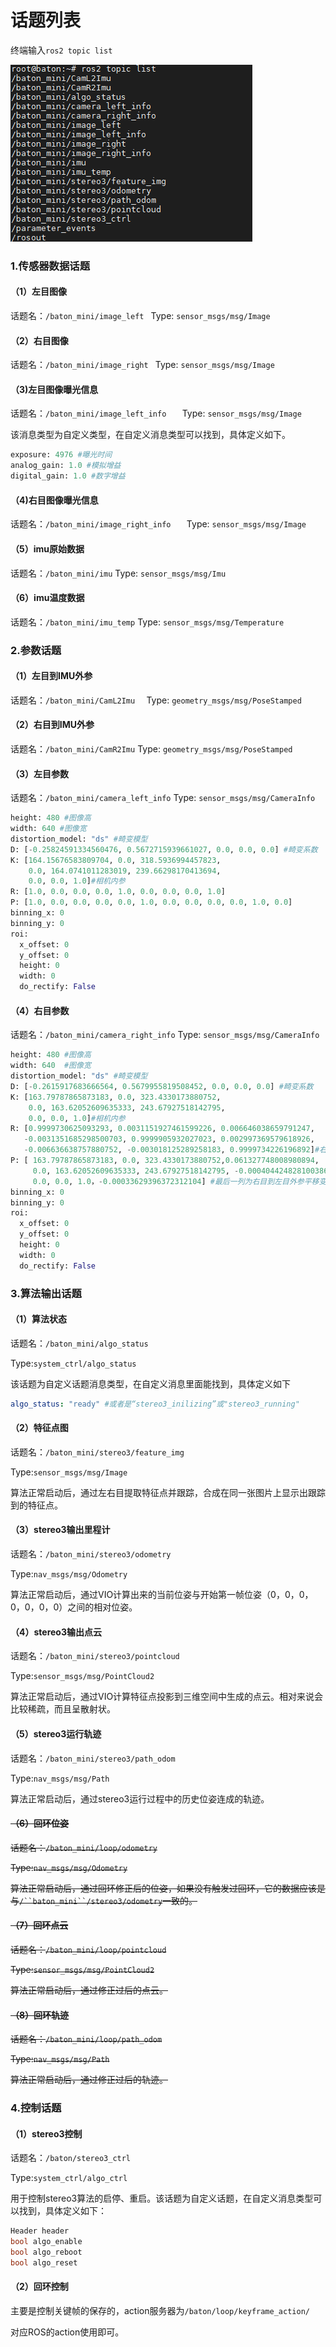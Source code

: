 # 话题列表

终端输入`ros2 topic list`

![](image/image_dAkv4m_3Y6.png)

### 1.传感器数据话题

#### （1）左目图像

话题名：`/baton_mini/image_left `
Type: `sensor_msgs/msg/Image`

#### （2）右目图像

话题名：`/baton_mini/image_right `
Type: `sensor_msgs/msg/Image`

#### （3)左目图像曝光信息

话题名：`/baton_mini/image_left_info   `
Type: `sensor_msgs/msg/Image`

该消息类型为自定义类型，在自定义消息类型可以找到，具体定义如下。

```python
exposure: 4976 #曝光时间
analog_gain: 1.0 #模拟增益
digital_gain: 1.0 #数字增益
```

#### （4)右目图像曝光信息

话题名：`/baton_mini/image_right_info   `
Type: `sensor_msgs/msg/Image`

#### （5）imu原始数据

话题名：`/baton_mini/imu`
Type: `sensor_msgs/msg/Imu`

#### （6）imu温度数据

话题名：`/baton_mini/imu_temp`  &#x20;
Type: `sensor_msgs/msg/Temperature`

### 2.参数话题

#### （1）左目到IMU外参

话题名：`/baton_mini/CamL2Imu  `
Type: `geometry_msgs/msg/PoseStamped`

#### （2）右目到IMU外参

话题名：`/baton_mini/CamR2Imu`
Type: `geometry_msgs/msg/PoseStamped`

#### （3）左目参数

话题名：`/baton_mini/camera_left_info`
Type: `sensor_msgs/msg/CameraInfo`

```python
height: 480 #图像高
width: 640 #图像宽
distortion_model: "ds" #畸变模型
D: [-0.25824591334560476, 0.5672715939661027, 0.0, 0.0, 0.0] #畸变系数
K: [164.15676583809704, 0.0, 318.5936994457823, 
    0.0, 164.0741011283019, 239.66298170413694,
    0.0, 0.0, 1.0]#相机内参
R: [1.0, 0.0, 0.0, 0.0, 1.0, 0.0, 0.0, 0.0, 1.0]
P: [1.0, 0.0, 0.0, 0.0, 0.0, 1.0, 0.0, 0.0, 0.0, 0.0, 1.0, 0.0]
binning_x: 0
binning_y: 0
roi:
  x_offset: 0
  y_offset: 0
  height: 0
  width: 0
  do_rectify: False

```

#### （4）右目参数

话题名：`/baton_mini/camera_right_info` &#x20;
Type: `sensor_msgs/msg/CameraInfo`

```python
height: 480 #图像高
width: 640  #图像宽
distortion_model: "ds" #畸变模型
D: [-0.2615917683666564, 0.5679955819508452, 0.0, 0.0, 0.0] #畸变系数
K: [163.79787865873183, 0.0, 323.4330173880752, 
    0.0, 163.62052609635333, 243.67927518142795, 
    0.0, 0.0, 1.0]#相机内参
R: [0.9999730625093293, 0.0031151927461599226, 0.006646038659791247,
   -0.0031351685298500703, 0.9999905932027023, 0.002997369579618926, 
   -0.006636638757880752, -0.003018125289258183, 0.9999734226196892]#右目到左目外参旋转矩阵
P: [ 163.79787865873183, 0.0, 323.4330173880752,0.061327748008980894,
     0.0, 163.62052609635333, 243.67927518142795, -0.0004044248281003861, 
     0.0, 0.0, 1.0，-0.00033629396372312104] #最后一列为右目到左目外参平移变换
binning_x: 0
binning_y: 0
roi:
  x_offset: 0
  y_offset: 0
  height: 0
  width: 0
  do_rectify: False

```

### 3.算法输出话题

#### （1）算法状态

话题名：`/baton_mini/algo_status`

Type:`system_ctrl/algo_status`

该话题为自定义话题消息类型，在自定义消息里面能找到，具体定义如下

```yaml
algo_status: "ready" #或者是“stereo3_inilizing”或"stereo3_running"
```

#### （2）特征点图

话题名：`/baton_mini/stereo3/feature_img`

Type:`sensor_msgs/msg/Image`

算法正常启动后，通过左右目提取特征点并跟踪，合成在同一张图片上显示出跟踪到的特征点。

#### （3）stereo3输出里程计

话题名：`/baton_mini/stereo3/odometry`

Type:`nav_msgs/msg/Odometry`

算法正常启动后，通过VIO计算出来的当前位姿与开始第一帧位姿（0，0，0，0，0，0，0）之间的相对位姿。

#### （4）stereo3输出点云

话题名：`/baton_mini/stereo3/pointcloud`

Type:`sensor_msgs/msg/PointCloud2`

算法正常启动后，通过VIO计算特征点投影到三维空间中生成的点云。相对来说会比较稀疏，而且呈散射状。

#### （5）stereo3运行轨迹

话题名：`/baton_mini/stereo3/path_odom`

Type:`nav_msgs/msg/Path`

算法正常启动后，通过stereo3运行过程中的历史位姿连成的轨迹。

#### ~~（6）回环位姿~~

~~话题名：`/baton_mini/loop/odometry`~~

~~Type:`nav_msgs/msg/Odometry`~~

~~算法正常启动后，通过回环修正后的位姿，如果没有触发过回环，它的数据应该是与`/``baton_mini``/stereo3/odometry`一致的。~~

#### ~~（7）回环点云~~

~~话题名：`/baton_mini/loop/pointcloud`~~

~~Type:`sensor_msgs/msg/PointCloud2`~~

~~算法正常启动后，通过修正过后的点云。~~

#### ~~（8）回环轨迹~~

~~话题名：`/baton_mini/loop/path_odom`~~

~~Type:`nav_msgs/msg/Path`~~

~~算法正常启动后，通过修正过后的轨迹。~~

### 4.控制话题

#### （1）stereo3控制

话题名：`/baton/stereo3_ctrl`

Type:`system_ctrl/algo_ctrl`

用于控制stereo3算法的启停、重启。该话题为自定义话题，在自定义消息类型可以找到，具体定义如下：

```c
Header header
bool algo_enable
bool algo_reboot
bool algo_reset
```

#### （2）回环控制

主要是控制关键帧的保存的，action服务器为`/baton/loop/keyframe_action/`

对应ROS的action使用即可。
